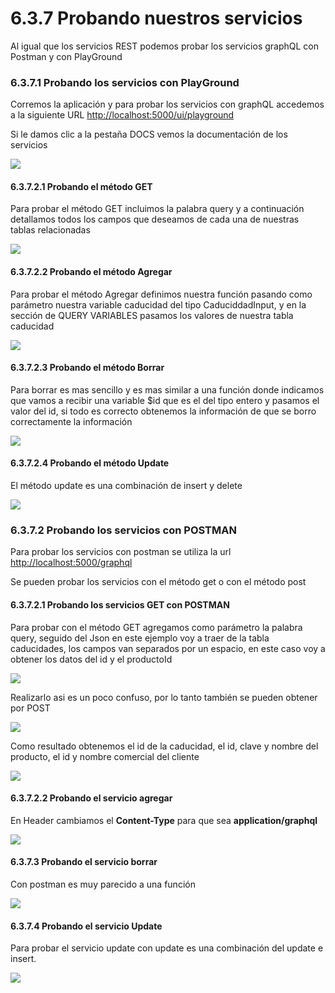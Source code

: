 # 6.3.7 Probando nuestros servicios

Al igual que los servicios REST podemos probar los servicios graphQL con Postman y con PlayGround

### 6.3.7.1 Probando los servicios con PlayGround

Corremos la aplicación y para probar los servicios con graphQL accedemos a la siguiente URL [http://localhost:5000/ui/playground](http://localhost:5000/ui/playground)

Si le damos clic a la pestaña DOCS vemos la documentación de los servicios

![](../../.gitbook/assets/image%20%28145%29.png)

#### 6.3.7.2.1 Probando el método GET

Para probar el método GET incluimos la palabra query y a continuación detallamos todos los campos que deseamos de cada una de nuestras tablas relacionadas

![](../../.gitbook/assets/image%20%28205%29.png)

#### 6.3.7.2.2 Probando el método Agregar

Para probar el método Agregar definimos nuestra función pasando como parámetro nuestra variable caducidad del tipo CaduciddadInput, y en la sección de QUERY VARIABLES pasamos los valores de nuestra tabla caducidad

![](../../.gitbook/assets/image%20%28237%29.png)

#### 6.3.7.2.3 Probando el método Borrar

Para borrar es mas sencillo y es mas similar a una función donde indicamos que vamos a recibir una variable $id que es el del tipo entero y pasamos el valor del id, si todo es correcto obtenemos la información de que se borro correctamente la información

![](../../.gitbook/assets/image%20%28289%29.png)

#### 6.3.7.2.4 Probando el método Update

El método update es una combinación de insert y delete

![](../../.gitbook/assets/image%20%28107%29.png)

### 6.3.7.2 Probando los servicios con POSTMAN

Para probar los servicios con postman se utiliza la url [http://localhost:5000/graphql](http://localhost:5000/graphql)

Se pueden probar los servicios con el método get o con el método post

#### 6.3.7.2.1 Probando los servicios GET con POSTMAN

Para probar con el método GET agregamos como parámetro la palabra query, seguido del Json en este ejemplo voy a traer de la tabla caducidades, los campos van separados por un espacio, en este caso voy a obtener los datos del id y el productoId

![](../../.gitbook/assets/image%20%28287%29.png)

Realizarlo asi es un poco confuso, por lo tanto también se pueden obtener por POST

![](../../.gitbook/assets/image%20%28105%29.png)

Como resultado obtenemos el id de la caducidad, el id, clave y nombre del producto, el id y nombre comercial del cliente

![](../../.gitbook/assets/image%20%28261%29.png)

#### 6.3.7.2.2 Probando el servicio agregar

En Header cambiamos el **Content-Type** para que sea **application/graphql**

![](../../.gitbook/assets/image%20%28212%29.png)

#### 6.3.7.3 Probando el servicio borrar

Con postman es muy parecido a una función

![](../../.gitbook/assets/image%20%28153%29.png)

#### 6.3.7.4 Probando el servicio Update

Para probar el servicio update con update es una combinación del update e insert.

![](../../.gitbook/assets/image%20%28250%29.png)

